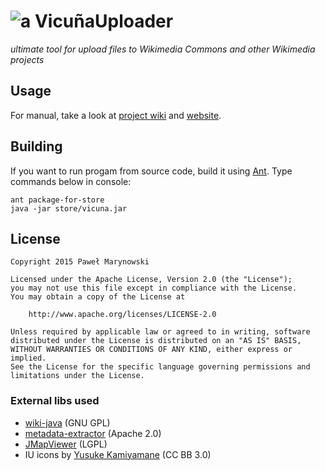 # ![a](https://upload.wikimedia.org/wikipedia/commons/thumb/0/0a/VicunaUploader_logo.png/30px-VicunaUploader_logo.png) VicuñaUploader
_ultimate tool for upload files to Wikimedia Commons and other Wikimedia projects_

## Usage
For manual, take a look at [project wiki](https://github.com/yarl/vicuna/wiki) and [website](http://yarl.github.io/vicuna). 

## Building

If you want to run progam from source code, build it using [Ant](https://ant.apache.org/). Type commands below in console:

```
ant package-for-store
java -jar store/vicuna.jar
```

## License
```
Copyright 2015 Paweł Marynowski

Licensed under the Apache License, Version 2.0 (the "License");
you may not use this file except in compliance with the License.
You may obtain a copy of the License at

    http://www.apache.org/licenses/LICENSE-2.0

Unless required by applicable law or agreed to in writing, software
distributed under the License is distributed on an "AS IS" BASIS,
WITHOUT WARRANTIES OR CONDITIONS OF ANY KIND, either express or implied.
See the License for the specific language governing permissions and
limitations under the License.
```

### External libs used

- [wiki-java](http://code.google.com/p/wiki-java/) (GNU GPL)
- [metadata-extractor](https://github.com/drewnoakes/metadata-extractor) (Apache 2.0)
- [JMapViewer](https://github.com/msteiger/jxmapviewer2) (LGPL)
- IU icons by [Yusuke Kamiyamane](http://p.yusukekamiyamane.com/) (CC BB 3.0)
